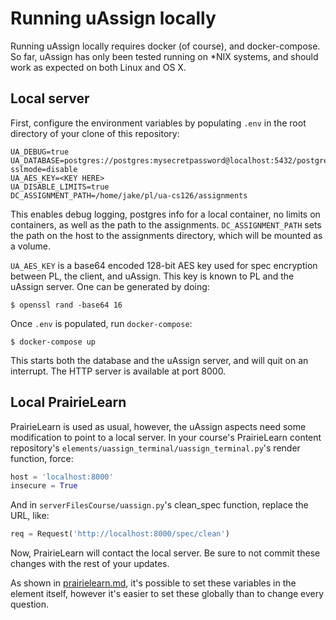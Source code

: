 # Running uAssign locally

Running uAssign locally requires docker (of course), and docker-compose.
So far, uAssign has only been tested running on *NIX systems, and should
work as expected on both Linux and OS X.


## Local server

First, configure the environment variables by populating `.env` in the root
directory of your clone of this repository:

```
UA_DEBUG=true
UA_DATABASE=postgres://postgres:mysecretpassword@localhost:5432/postgres?sslmode=disable
UA_AES_KEY=<KEY HERE>
UA_DISABLE_LIMITS=true
DC_ASSIGNMENT_PATH=/home/jake/pl/ua-cs126/assignments
```

This enables debug logging, postgres info for a local container, no limits on
containers, as well as the path to the assignments. `DC_ASSIGNMENT_PATH` sets
the path on the host to the assignments directory, which will be mounted as a
volume.

`UA_AES_KEY` is a base64 encoded 128-bit AES key used for spec encryption
between PL, the client, and uAssign. This key is known to PL and the uAssign
server. One can be generated by doing:

```
$ openssl rand -base64 16
```

Once `.env` is populated, run `docker-compose`:

```
$ docker-compose up
```

This starts both the database and the uAssign server, and will quit on an
interrupt. The HTTP server is available at port 8000.


## Local PrairieLearn

PrairieLearn is used as usual, however, the uAssign aspects need some
modification to point to a local server. In your course's PrairieLearn content
repository's `elements/uassign_terminal/uassign_terminal.py`'s render
function, force:

```python
host = 'localhost:8000'
insecure = True
```

And in `serverFilesCourse/uassign.py`'s clean_spec function, replace the URL, like:

```python
req = Request('http://localhost:8000/spec/clean')
```

Now, PrairieLearn will contact the local server. Be sure to not commit these
changes with the rest of your updates.

As shown in [prairielearn.md](prairielearn.md), it's possible to set these
variables in the element itself, however it's easier to set these globally
than to change every question.